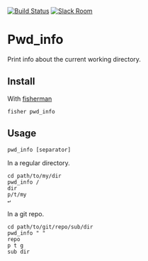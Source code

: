 [travis-link]: https://travis-ci.org/fisherman/pwd_info
[travis-badge]: https://img.shields.io/travis/fisherman/pwd_info.svg
[slack-link]: https://fisherman-wharf.herokuapp.com/
[slack-badge]: https://fisherman-wharf.herokuapp.com/badge.svg
[fisherman]: https://github.com/fisherman/fisherman

[![Build Status][travis-badge]][travis-link]
[![Slack Room][slack-badge]][slack-link]

# Pwd_info

Print info about the current working directory.

## Install

With [fisherman]

```
fisher pwd_info
```

## Usage

```
pwd_info [separator]
```

In a regular directory.

```fish
cd path/to/my/dir
pwd_info /
dir
p/t/my
↵
```

In a git repo.

```fish
cd path/to/git/repo/sub/dir
pwd_info " "
repo
p t g
sub dir
```
